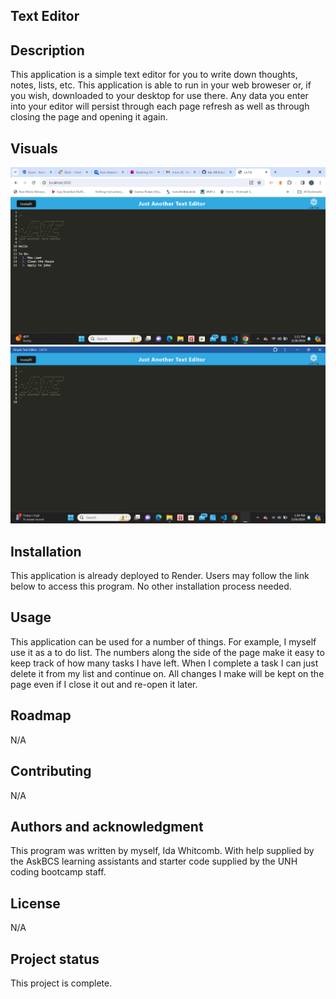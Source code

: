 ## Text Editor

## Description
This application is a simple text editor for you to write down thoughts, notes, lists, etc. This application is able to run in your web broweser or, if you wish, downloaded to your desktop for use there. Any data you enter into your editor will persist through each page refresh as well as through closing the page and opening it again.

## Visuals
<img src='./Develop/client/src/images/browser-view.png'>
<img src='./Develop/client/src/images/desktop-view.png'>

## Installation
This application is already deployed to Render. Users may follow the link below to access this program. No other installation process needed.

## Usage
This application can be used for a number of things. For example, I myself use it as a to do list. The numbers along the side of the page make it easy to keep track of how many tasks I have left. When I complete a task I can just delete it from my list and continue on. All changes I make will be kept on the page even if I close it out and re-open it later.

## Roadmap
N/A

## Contributing
N/A 

## Authors and acknowledgment
This program was written by myself, Ida Whitcomb. With help supplied by the AskBCS learning assistants and starter code supplied by the UNH coding bootcamp staff.

## License
N/A

## Project status
This project is complete.